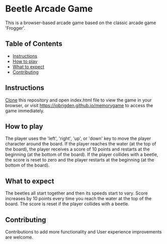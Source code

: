 # Beetle Arcade Game

This is a browser-based arcade game based on the classic arcade game 'Frogger'.

## Table of Contents

* [Instructions](#instructions)
* [How to play](#how-to-play)
* [What to expect](#what-to-expect)
* [Contributing](#contributing)

## Instructions

[Clone](https://github.com/JoBrigden/arcadegame) this repository and open index.html file to view the game in your browser, or visit https://jobrigden.github.io/memorygame to access the game immediately.

## How to play

The player uses the 'left', 'right', 'up', or 'down' key to move the player character around the board. If the player reaches the water (at the top of the board), the player receives a score of 10 points and restarts at the beginning (at the bottom of the board). If the player collides with a beetle, the score is reset to zero and the player restarts at the beginning (at the bottom of the board).

## What to expect

The beetles all start together and then its speeds start to vary. Score increases by 10 points every time you reach the water at the top of the board. The score is reset if the player collides with a beetle. 

## Contributing

Contributions to add more functionality and User experience improvements are welcome.
